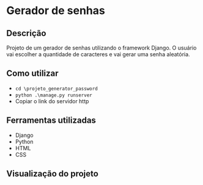 # Gerador de senhas

## Descrição
Projeto de um gerador de senhas utilizando o framework Django. O usuário vai escolher a quantidade de caracteres e vai gerar uma senha aleatória.

## Como utilizar
* `cd \projeto_generator_password`
* `python .\manage.py runserver`
* Copiar o link do servidor http
## Ferramentas utilizadas
* Django
* Python
* HTML
* CSS
## Visualização do projeto
